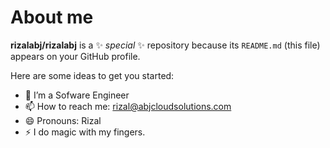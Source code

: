 # About me


**rizalabj/rizalabj** is a ✨ _special_ ✨ repository because its `README.md` (this file) appears on your GitHub profile.

Here are some ideas to get you started:

- 🌱 I’m a Sofware Engineer
- 📫 How to reach me: rizal@abjcloudsolutions.com
- 😄 Pronouns: Rizal
- ⚡ I do magic with my fingers.
